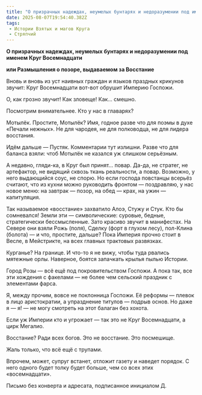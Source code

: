 ```yaml
---
title: "О призрачных надеждах, неумелых бунтарях и недоразумении под именем Круг Восемнадцати"
date: 2025-08-07T19:54:40.382Z
tags:
 - Истории Взятых и магов Круга
 - Стряпчий
---
```


**О призрачных надеждах, неумелых бунтарях и недоразумении под именем
Круг Восемнадцати**

**или Размышления о позоре, выдаваемом за Восстание**

Вновь и вновь из уст наивных граждан и языков праздных крикунов звучит:
Круг Восемнадцати вот-вот обрушит Империю Госпожи.

О, как грозно звучит! Как зловеще! Как… смешно.

Посмотрим внимательнее. Кто у нас в главарях?

Мотылёк. Простите, Мотылёк? Имя, годное разве что для поэмы в духе
«Печали нежных». Не для чародея, не для полководца, не для лидера
восстания.

Идём дальше — Пустяк. Комментарии тут излишни. Разве что для баланса
взяли: чтоб Мотылёк не казался уж слишком серьёзным.

А недавно, гляди-ка, в Круг был принят... повар. Да-да, не стратег, не
артефактор, не видящий сквозь ткань реальности, а повар. Возможно, у
него выдающийся соус, не спорю. Но если господа повстанцы всерьёз
считают, что из кухни можно руководить фронтом — поздравляю, у нас новое
меню: на завтрак — позор, на обед — крах, на ужин — капитуляция.

Так называемое «восстание» захватило Алоэ, Стужу и Стук. Кто бы
сомневался! Земли эти — символические: суровые, бедные, стратегически
бессмысленные. Зато красиво звучит в манифестах. На Севере они взяли
Рожь (поля), Сделку (форт в глухом лесу), пол-Клина (болота) — и что,
простите, дальше? Пока Империя прочно стоит в Весле, в Мейстрикте, на
всех главных трактовых развязках.

Курганье? На границе. И что-то я не вижу, чтобы туда рвались мятежные
орлы. Наверное, боятся запачкать крылья пылью Истории.

Город Розы — всё ещё под покровительством Госпожи. А пока так, все эти
хождения с факелами — не более чем сельский праздник с элементами фарса.

Я, между прочим, вовсе не поклонница Госпожи. Её реформы — плевок в лицо
аристократии, а упразднение титулов — подрыв основ. Но даже я — я! — не
могу смотреть на этот балаган без хохота.

Если уж Империи кто и угрожает — так это не Круг Восемнадцати, а цирк
Мегалио.

Восстание? Ради всех богов. Это не восстание. Это посмешище.

Жаль только, что всё ещё с трупами.

Впрочем, может, супруг встанет, отложит газету и наведет порядок. С него
одного будет толку будет больше, чем со всех этих «восемнадцати».

Письмо без конверта и адресата, подписанное инициалом Д.
